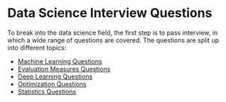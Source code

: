 # Data Science Interview Questions

To break into the data science field, the first step is to pass interview, in which a wide range of questions are covered. 
The questions are split up into different topics:

* [Machine Learning Questions](https://github.com/eugeniaring/data-science-interview-questions/blob/main/Machine-Learning-Questions.md)
* [Evaluation Measures Questions](https://github.com/eugeniaring/data-science-interview-questions/blob/main/Evaluation-Measures-Questions.md)
* [Deep Learning Questions](https://github.com/eugeniaring/data-science-interview-questions/blob/main/Deep-Learning-Questions.md)
* [Optimization Questions](https://github.com/eugeniaring/data-science-interview-questions/blob/main/optimization-questions.md)
* [Statistics Questions](https://github.com/eugeniaring/data-science-interview-questions/blob/main/Statistics-Questions.md)
